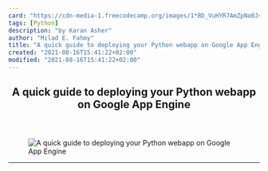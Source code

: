 ```yaml
---
card: "https://cdn-media-1.freecodecamp.org/images/1*BD_VuHYR7AmZpNo0Jsz6MA.png"
tags: [Python]
description: "by Karan Asher"
author: "Milad E. Fahmy"
title: "A quick guide to deploying your Python webapp on Google App Engine"
created: "2021-08-16T15:41:22+02:00"
modified: "2021-08-16T15:41:22+02:00"
---
```

<div class="site-wrapper">
<main id="site-main" class="site-main outer">
<div class="inner">
<article class="post-full post tag-python tag-cloud-computing tag-tech tag-programming tag-google ">
<header class="post-full-header">
<h1 class="post-full-title">A quick guide to deploying your Python webapp on Google App Engine</h1>
</header>
<figure class="post-full-image">
<picture>
<source media="(max-width: 700px)" sizes="1px" srcset="data:image/gif;base64,R0lGODlhAQABAIAAAAAAAP///yH5BAEAAAAALAAAAAABAAEAAAIBRAA7 1w">
<source media="(min-width: 701px)" sizes="(max-width: 800px) 400px,
(max-width: 1170px) 700px,
1400px" srcset="https://cdn-media-1.freecodecamp.org/images/1*BD_VuHYR7AmZpNo0Jsz6MA.png 300w,
https://cdn-media-1.freecodecamp.org/images/1*BD_VuHYR7AmZpNo0Jsz6MA.png 600w,
https://cdn-media-1.freecodecamp.org/images/1*BD_VuHYR7AmZpNo0Jsz6MA.png 1000w,
https://cdn-media-1.freecodecamp.org/images/1*BD_VuHYR7AmZpNo0Jsz6MA.png 2000w">
<img onerror="this.style.display='none'" src="https://cdn-media-1.freecodecamp.org/images/1*BD_VuHYR7AmZpNo0Jsz6MA.png" alt="A quick guide to deploying your Python webapp on Google App Engine">
</picture>
</figure>
<section class="post-full-content">
<div class="post-content medium-migrated-article">
</div>
<hr>
</section>
</article>
</div>
</main>
</div>
<!-- Google Tag Manager (noscript) -->
<!-- End Google Tag Manager (noscript) -->
